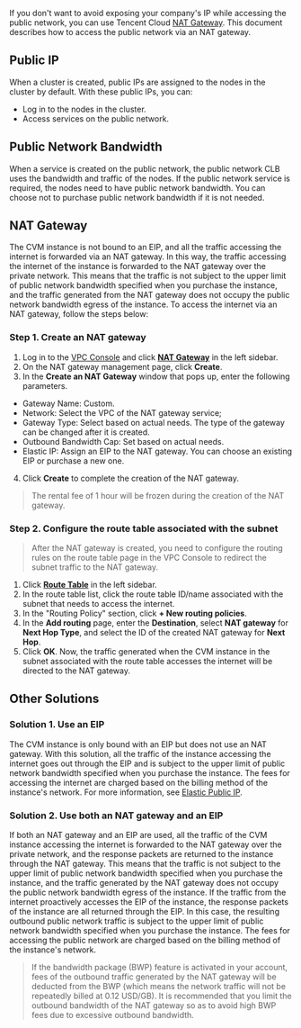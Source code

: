 If you don't want to avoid exposing your company's IP while accessing the public network, you can use Tencent Cloud [NAT Gateway](https://intl.cloud.tencent.com/document/product/215/4975). This document describes how to access the public network via an NAT gateway.

## Public IP
When a cluster is created, public IPs are assigned to the nodes in the cluster by default. With these public IPs, you can:
- Log in to the nodes in the cluster.
- Access services on the public network.

## Public Network Bandwidth
When a service is created on the public network, the public network CLB uses the bandwidth and traffic of the nodes. If the public network service is required, the nodes need to have public network bandwidth. You can choose not to purchase public network bandwidth if it is not needed.

## NAT Gateway
The CVM instance is not bound to an EIP, and all the traffic accessing the internet is forwarded via an NAT gateway. In this way, the traffic accessing the internet of the instance is forwarded to the NAT gateway over the private network. This means that the traffic is not subject to the upper limit of public network bandwidth specified when you purchase the instance, and the traffic generated from the NAT gateway does not occupy the public network bandwidth egress of the instance. To access the internet via an NAT gateway, follow the steps below:

### Step 1. Create an NAT gateway
1. Log in to the [VPC Console](https://console.cloud.tencent.com/vpc/vpc?rid=1) and click **[NAT Gateway](https://console.cloud.tencent.com/vpc/nat?rid=1)** in the left sidebar.
2. On the NAT gateway management page, click **Create**.
3. In the **Create an NAT Gateway** window that pops up, enter the following parameters.
 - Gateway Name: Custom.
 - Network: Select the VPC of the NAT gateway service;
 - Gateway Type: Select based on actual needs. The type of the gateway can be changed after it is created.
 - Outbound Bandwidth Cap: Set based on actual needs.
 - Elastic IP: Assign an EIP to the NAT gateway. You can choose an existing EIP or purchase a new one.
4. Click **Create** to complete the creation of the NAT gateway.
>The rental fee of 1 hour will be frozen during the creation of the NAT gateway.

### Step 2. Configure the route table associated with the subnet

>After the NAT gateway is created, you need to configure the routing rules on the route table page in the VPC Console to redirect the subnet traffic to the NAT gateway.
>

1. Click **[Route Table](https://console.cloud.tencent.com/vpc/route?rid=1)** in the left sidebar.
2. In the route table list, click the route table ID/name associated with the subnet that needs to access the internet.
3. In the "Routing Policy" section, click **+ New routing policies**.
4. In the **Add routing** page, enter the **Destination**, select **NAT gateway** for **Next Hop Type**, and select the ID of the created NAT gateway for **Next Hop**.
5. Click **OK**.
Now, the traffic generated when the CVM instance in the subnet associated with the route table accesses the internet will be directed to the NAT gateway.

## Other Solutions

### Solution 1. Use an EIP
The CVM instance is only bound with an EIP but does not use an NAT gateway. With this solution, all the traffic of the instance accessing the internet goes out through the EIP and is subject to the upper limit of public network bandwidth specified when you purchase the instance. The fees for accessing the internet are charged based on the billing method of the instance's network.
For more information, see [Elastic Public IP](https://intl.cloud.tencent.com/document/product/213/16586).

### Solution 2. Use both an NAT gateway and an EIP
If both an NAT gateway and an EIP are used, all the traffic of the CVM instance accessing the internet is forwarded to the NAT gateway over the private network, and the response packets are returned to the instance through the NAT gateway. This means that the traffic is not subject to the upper limit of public network bandwidth specified when you purchase the instance, and the traffic generated by the NAT gateway does not occupy the public network bandwidth egress of the instance. If the traffic from the internet proactively accesses the EIP of the instance, the response packets of the instance are all returned through the EIP. In this case, the resulting outbound public network traffic is subject to the upper limit of public network bandwidth specified when you purchase the instance. The fees for accessing the public network are charged based on the billing method of the instance's network.

>If the bandwidth package (BWP) feature is activated in your account, fees of the outbound traffic generated by the NAT gateway will be deducted from the BWP (which means the network traffic will not be repeatedly billed at 0.12 USD/GB). It is recommended that you limit the outbound bandwidth of the NAT gateway so as to avoid high BWP fees due to excessive outbound bandwidth.
